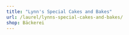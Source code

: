 ```yaml
---
title: "Lynn's Special Cakes and Bakes"
url: /laurel/lynns-special-cakes-and-bakes/
shop: Bäckerei
---
```

